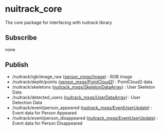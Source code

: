 # nuitrack_core
The core package for interfacing with nuitrack library

## Subscribe

none


## Publish

* /nuitrack/rgb/image_raw ([sensor_msgs/Image](http://docs.ros.org/api/sensor_msgs/html/msg/Image.html)) : RGB image
* /nuitrack/depth/points ([sensor_msgs/PointCloud2](http://docs.ros.org/api/sensor_msgs/html/msg/PointCloud2.html)) : PointCloud2 data
* /nuitrack/skeletons ([nuitrack_msgs/SkeletonDataArray](../nuitrack_msgs/msg/SkeletonDataArray.msg)) : User Skeleton Data
* /nuitrack/detected_users ([nuitrack_msgs/UserDataArray](../nuitrack_msgs/msg/UserDataArray.msg)) : User Detection Data
* /nuitrack/event/person_appeared ([nuitrack_msgs/EventUserUpdate](../nuitrack_msgs/msg/EventUserUpdate.msg)) : Event data for Person Appeared
* /nuitrack/event/person_disappeared ([nuitrack_msgs/EventUserUpdate](../nuitrack_msgs/msg/EventUserUpdate.msg)) : Event data for Person Disappeared